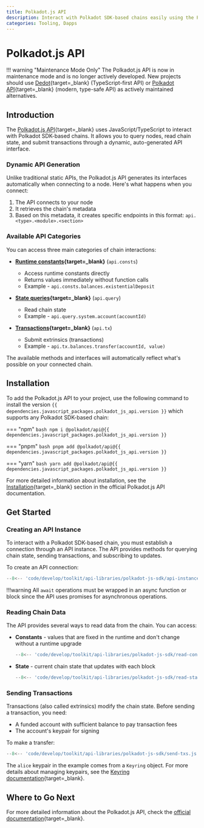 ```yaml
---
title: Polkadot.js API
description: Interact with Polkadot SDK-based chains easily using the Polkadot.js API. Query chain data, submit transactions, and more via JavaScript or Typescript.
categories: Tooling, Dapps
---
```


# Polkadot.js API

!!! warning "Maintenance Mode Only"
    The Polkadot.js API is now in maintenance mode and is no longer actively developed. New projects should use [Dedot](/develop/toolkit/api-libraries/dedot){target=\_blank} (TypeScript-first API) or [Polkadot API](/develop/toolkit/api-libraries/papi){target=\_blank} (modern, type-safe API) as actively maintained alternatives.

## Introduction

The [Polkadot.js API](https://github.com/polkadot-js/api){target=\_blank} uses JavaScript/TypeScript to interact with Polkadot SDK-based chains. It allows you to query nodes, read chain state, and submit transactions through a dynamic, auto-generated API interface.

### Dynamic API Generation

Unlike traditional static APIs, the Polkadot.js API generates its interfaces automatically when connecting to a node. Here's what happens when you connect:

1. The API connects to your node
2. It retrieves the chain's metadata
3. Based on this metadata, it creates specific endpoints in this format: `api.<type>.<module>.<section>`

### Available API Categories

You can access three main categories of chain interactions:

- **[Runtime constants](https://polkadot.js.org/docs/api/start/api.consts){target=\_blank}** (`api.consts`)
    - Access runtime constants directly
    - Returns values immediately without function calls
    - Example - `api.consts.balances.existentialDeposit`

- **[State queries](https://polkadot.js.org/docs/api/start/api.query/){target=\_blank}** (`api.query`)
    - Read chain state
    - Example - `api.query.system.account(accountId)`

- **[Transactions](https://polkadot.js.org/docs/api/start/api.tx/){target=\_blank}** (`api.tx`)
    - Submit extrinsics (transactions)
    - Example - `api.tx.balances.transfer(accountId, value)`

The available methods and interfaces will automatically reflect what's possible on your connected chain.

## Installation

To add the Polkadot.js API to your project, use the following command to install the version `{{ dependencies.javascript_packages.polkadot_js_api.version }}` which supports any Polkadot SDK-based chain:

=== "npm"
    ```bash
    npm i @polkadot/api@{{ dependencies.javascript_packages.polkadot_js_api.version }}
    ```

=== "pnpm"
    ```bash
    pnpm add @polkadot/api@{{ dependencies.javascript_packages.polkadot_js_api.version }}
    ```

=== "yarn"
    ```bash
    yarn add @polkadot/api@{{ dependencies.javascript_packages.polkadot_js_api.version }}
    ```

For more detailed information about installation, see the [Installation](https://polkadot.js.org/docs/api/start/install/){target=\_blank} section in the official Polkadot.js API documentation.

## Get Started

### Creating an API Instance

To interact with a Polkadot SDK-based chain, you must establish a connection through an API instance. The API provides methods for querying chain state, sending transactions, and subscribing to updates.

To create an API connection:

```js
--8<-- 'code/develop/toolkit/api-libraries/polkadot-js-sdk/api-instance.js'
```

!!!warning
    All `await` operations must be wrapped in an async function or block since the API uses promises for asynchronous operations.

### Reading Chain Data

The API provides several ways to read data from the chain. You can access:

- **Constants** - values that are fixed in the runtime and don't change without a runtime upgrade

    ```js
    --8<-- 'code/develop/toolkit/api-libraries/polkadot-js-sdk/read-constants.js'
    ```

- **State** - current chain state that updates with each block

    ```js
    --8<-- 'code/develop/toolkit/api-libraries/polkadot-js-sdk/read-state.js'
    ```

### Sending Transactions

Transactions (also called extrinsics) modify the chain state. Before sending a transaction, you need:

- A funded account with sufficient balance to pay transaction fees
- The account's keypair for signing

To make a transfer:

```js
--8<-- 'code/develop/toolkit/api-libraries/polkadot-js-sdk/send-txs.js'
```

The `alice` keypair in the example comes from a `Keyring` object. For more details about managing keypairs, see the [Keyring documentation](https://polkadot.js.org/docs/keyring){target=\_blank}.

## Where to Go Next

For more detailed information about the Polkadot.js API, check the [official documentation](https://polkadot.js.org/docs/){target=\_blank}.